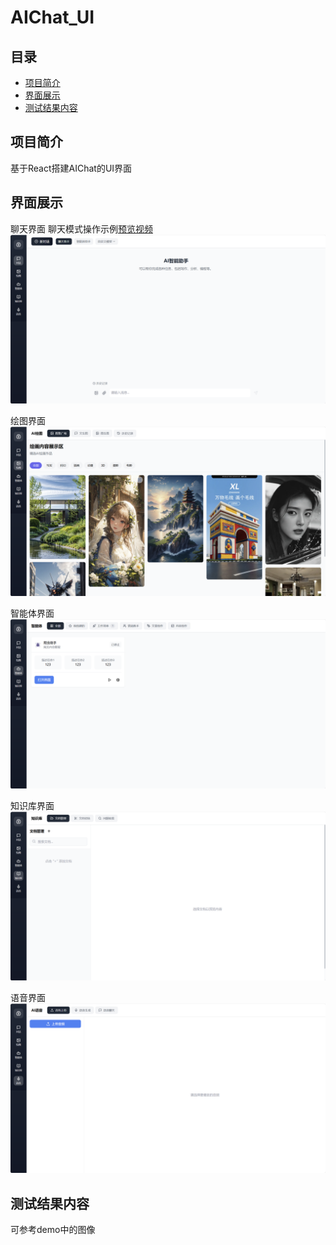 # AIChat_UI

## 目录

- [项目简介](#项目简介)
- [界面展示](#界面展示)
- [测试结果内容](#测试结果内容)

## 项目简介
基于React搭建AIChat的UI界面

## 界面展示
聊天界面  聊天模式操作示例[预览视频](https://drive.google.com/file/d/1isQEu9rNgEd_eL6rq5ju_069GBbbr-Ab/view?usp=drive_link)
![示例图片](./images/index.png)

绘图界面
![示例图片](./images/draw.png)

智能体界面
![示例图片](./images/agent.png)

知识库界面
![示例图片](./images/knowledge.png)

语音界面
![示例图片](./images/audio.png)

## 测试结果内容

可参考demo中的图像
